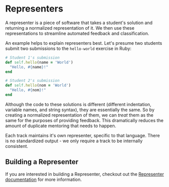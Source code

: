 # Representers

A representer is a piece of software that takes a student's solution and returning a normalized representation of it. We then use these representations to streamline automated feedback and classification.

An example helps to explain representers best. Let's presume two students submit two submissions to the `hello-world` exercise in Ruby:

```ruby
# Student 1's submission
def self.hello(name = 'World')
  "Hello, #{name}!"
end
```

```ruby
# Student 2's submission
def self.hello(nom = 'World')
  "Hello, #{nom}!"
end
```

Although the code to these solutions is different (different indentation, variable names, and string syntax), they are essentially the same. So by creating a normalized representation of them, we can _treat_ them as the same for the purposes of providing feedback. This dramatically reduces the amount of duplicate mentoring that needs to happen.

Each track maintains it's own representer, specific to that language. There is no standardized output - we only require a track to be internally consistent.

## Building a Representer

If you are interested in building a Representer, checkout out the [Representer documentation](/docs/building/tooling/representer) for more information.
